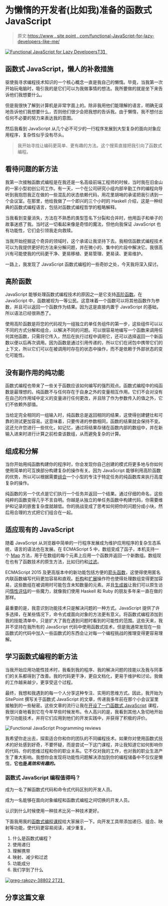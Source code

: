 # 为懒惰的开发者(比如我)准备的函数式 JavaScript

> 原文:[https://www . site point . com/functional-JavaScript-for-lazy-developers-like-me/](https://www.sitepoint.com/functional-javascript-for-lazy-developers-like-me/)

 [![Functional JavaScript for Lazy Developers](../Images/46046bb0a17cf31fe05a3d08a9ae6315.png)T3】](https://www.sitepoint.com/premium/courses/functional-javascript-programming-2922/?utm_source=sitepoint&utm_medium=article&utm_campaign=0095_functional_javascript_programming)

## 函数式 JavaScript，懒人的补救措施

驱使我寻求编程技术知识的一个核心概念一直是我自己的懒惰。毕竟，当我第一次开始玩电脑时，吸引我的是它们可以为我做事情的想法。我所要做的就是坐下来告诉他们我想要什么。

但是我很快了解到计算机是非常字面上的。除非我用他们能理解的语言，明确无误地告诉他们我想要什么，否则他们很少会把我想的告诉我。由于懒惰，我不想付出任何不必要的努力来表达我的意图。

然后我看到 JavaScript 从几个必不可少的一行程序发展到大型复杂的面向对象应用程序，复杂性似乎没有尽头。

> 我开始寻找让编码更简单、更有趣的方法。这个搜索直接把我引向了函数式编程。

## 看待问题的新方法

我第一次接触函数式编程是在我还是一名高级前端工程师的时候，当时我在旧金山的一家小型初创公司工作。有一天，一个在公司研究小组内部辛勤工作的编程向导听到我抱怨我正在做的一些混乱的状态依赖代码，用花里胡哨的承诺把我引诱到一个会议室。在那里，他给我做了一个即兴的三个小时的 Haskell 介绍，这是一种经典的函数式编程语言，包括对函数式编程哲学的粗略解释。

当我看到变量消失，方法在不熟悉的类型签名下分裂和合并时，他用函子和单子的故事迷惑了我。当时这一切看起来像是奇怪的魔法，但他向我保证 JavaScript 也有功能性，它们会引领我走向救赎。

当我开始挖掘这个奇异的领域时，这个承诺让我坚持下去。我相信函数式编程技术可以为我提供更好的方法来分解问题，并在微小的、集中的片段中解决它。我很高兴有可能使我的代码更干净、更易移植、更易管理、更易读、更易维护。

一路上，我发现了 JavaScript 函数式编程的一些奇妙之处，今天我将深入探讨。

## 高阶函数

JavaScript 能够处理函数式编程技术的原因之一是它支持[高阶函数](https://www.sitepoint.com/higher-order-functions-javascript/)。在 JavaScript 中，函数被视为一等公民。这意味着一个函数可以将其他函数作为参数，并且可以返回一个函数作为结果。因为这是直接内置于 JavaScript 的基础，所以语法已经很熟悉了。

使用高阶函数是将您的代码视为一组独立的单任务组件的第一步，这些组件可以以不同的方式分解和组合，以解决不同的问题。可以很容易地编写一个函数来调用任何其他函数，只需将它传入，然后在执行过程中调用它，还可以选择返回一个新函数以便以后再次调用。因为函数是通过引用传递的，所以它们在闭包中携带它们的上下文，所以它们可以在被调用时存在的状态中操作，而不是依赖于外部状态的变化可能性。

## 没有副作用的纯功能

函数式编程也带来了一些关于函数应该如何编写的强烈观点。函数式编程中的纯函数是最理想的。纯函数不与任何存在于自身之外的变量相互作用。它们不会对没有在自己的作用域中定义的变量进行任何更改，并且除了作为参数传入的值之外，它们不依赖外部值。

当给定完全相同的一组输入时，纯函数总是返回相同的结果，这使得创建健壮和可靠的测试更加容易。这意味着，只要传递的参数相同，函数的结果就会保持不变。这还允许您进行一些优化，如记忆，通过将结果存储在函数内部的数组中，并在新输入进来时进行计算之前检查该数组，从而避免复杂的计算。

## 组成和分解

当你开始用纯函数构建你的程序时，你会发现你自己创建的模式将更多地与你如何使用简单的可互换部分构建复杂的操作有关。因为 JavaScript 能够利用高阶函数的优势，所以可以根据需要[组合](https://www.sitepoint.com/function-composition-building-blocks-for-maintainable-code/)一个小型的专注于特定任务的纯函数库来执行高度复杂的操作。

纯函数的另一个优点是它们执行一个任务并返回一个结果。通过仔细的命名，这些纯粹的函数变得几乎不言自明。你越是从独立的单任务函数中构建代码，你需要维护和记录的嵌套复杂度就越低。你的挑战变成了思考如何把你的问题分成小块，然后用合理的方式把它们组合在一起。

## 适应现有的 JavaScript

随着 JavaScript 从浏览器中简单的一行程序发展成为维护应用程序的复杂生态系统，语言的语法也在发展。在 ECMAScript 5 中，数组变成了函子，本机支持一个 [Map](https://www.sitepoint.com/map-reduce-functional-javascript/) 方法，用于在数组的每个元素上应用一个函数并返回一个新数组。数组现在也有了函数技术的原生方法，比如归约和[过滤](https://www.sitepoint.com/filtering-and-chaining-in-functional-javascript/)。

ECMAScript 2015 及更高版本中的新功能包括方便的[箭头函数](https://www.sitepoint.com/es6-arrow-functions-new-fat-concise-syntax-javascript/)，这使得使用匿名内联函数编写代码更加容易和直观。[析构](https://www.sitepoint.com/es6-destructuring-assignment/)和[扩展](https://www.sitepoint.com/lodash-features-replace-es6/)操作符也使得处理数组变得更加容易，这些数组在被调用时可能包含未知数量的元素。并且[生成器](https://www.sitepoint.com/ecmascript-2015-generators-and-iterators/)让我们可以原生访问[惰性评估](https://www.sitepoint.com/functional-programming-pure-functions/)的一些魔力，就像我们使用 Haskell 和 Ruby 的朋友多年来一直在做的那样。

最重要的是，我意识到功能技术只是解决问题的一种方式。JavaScript 提供了许多选择，在某些情况下，命令式或面向对象的方法更有意义。将函数式编程添加到我的技能清单中，只是扩大了我在遇到问题时看到的可能性的范围。这些天来，我并不坚持在我所有的 JavaScript 代码中使用函数式技术，但是我通常发现在一些函数式的代码中加入一些函数式的东西会让对每一个编程挑战的推理变得更容易理解。

## 学习函数式编程的新方法

当我开始应用功能性技术时，我看到我的程序、我的解决问题的技能以及我与同事们的关系都得到了改善。我的代码更干净，更自文档化，更易于维护和讨论。我做的工作越来越少，更享受这个过程。

最终，我想和我遇到的每一个人分享这种专注、实用的思维方式。因此，我开始为 SitePoint 撰写关于函数式 JavaScript 的文章，传递我多年前在那个小会议室里接触到的一些秘密。这些文章的流行让我在[开设了一门函数式 JavaScript](https://www.sitepoint.com/premium/courses/functional-javascript-programming-2922/?utm_source=sitepoint&utm_medium=article&utm_campaign=0095_functional_javascript_programming) 课程，我很兴奋地看到它在今年早些时候发布。令人高兴的是，我看到其他人急切地开始学习功能技术，并将它们应用到他们的开发实践中，并获得了积极的评价。

![Functional JavaScript Programming reviews](../Images/2d36a1bfd86da9662d6ae3023eb29167.png)

我希望你走出去，探索适合你和你的团队的不同编程技术。如果你对使用函数式技术的好处感到好奇，不要怀疑，而是尝试一下这门课程，并让我知道它如何影响你的代码、你的思维过程和你的职业关系。它不仅对我的工作，也对我的职业生涯产生了重大影响。我想你会发现将功能性问题解决添加到你的编程储备中不仅仅是懒惰，**它也是*高效和有趣的。***

### 函数式 JavaScript 编程值得吗？

成为一名了解函数式代码和命令式代码区别的开发人员。

成为一名能够在面向对象编程和函数式编程之间切换的开发人员。

认识到什么时候使用一种技术比另一种技术更好。

下面我用我的[函数式编程课程](https://www.sitepoint.com/premium/courses/functional-javascript-programming-2922/?utm_source=sitepoint&utm_medium=article&utm_campaign=0095_functional_javascript_programming)给大家展示一下。向开发工具带添加递归、组合、映射等功能，使代码更容易阅读，减少重复。

1.  什么是函数式编程？
2.  使用递归
3.  理解携带
4.  映射、减少和过滤
5.  功能成分
6.  我们学到了什么

[![greg-rakozy-38802 2](../Images/1a7335cf53eade5a798b073e906136e9.png)T2】](https://www.sitepoint.com/premium/courses/functional-javascript-programming-2922/?utm_source=sitepoint&utm_medium=article&utm_campaign=0095_functional_javascript_programming)

## 分享这篇文章
